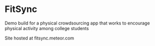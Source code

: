 FitSync
==========

Demo build for a physical crowdsourcing app that works to encourage physical activity among college students

Site hosted at fitsync.meteor.com
